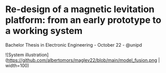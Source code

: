 # Re-design of a magnetic levitation platform: from an early prototype to a working system
Bachelor Thesis in Electronic Engineering - October 22 - @unipd

![System illustration](https://github.com/albertomors/maglev22/blob/main/model_fusion.png | width=100)
